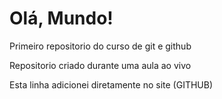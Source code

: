 # Olá, Mundo!
 Primeiro repositorio do curso de git e github

Repositorio criado durante uma aula ao vivo

Esta linha adicionei diretamente no site (GITHUB)

